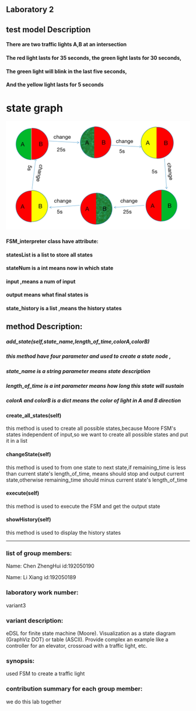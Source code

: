 ## Laboratory 2

## test model Description
#### There are two traffic lights A,B at an intersection
#### The red light lasts for 35 seconds, the green light lasts for 30 seconds,
#### The green light will blink in the last five seconds,
#### And the yellow light lasts for 5 seconds

# state graph
![state graph](src/light.jpg)


#### FSM_interpreter class have attribute:
#### statesList is a list to store all states
#### stateNum is a int means now in which state
#### input ,means a num of input 
#### output means what final states is 
#### state_history is a list ,means the history states

## method Description:
##### add_state(self,state_name,length_of_time,colorA,colorB) 
##### this method have four parameter and used to create a state node ,
##### state_name is a string parameter means state description
##### length_of_time is a int parameter means how long this state will sustain
##### colorA and colorB is a dict means the color of light in A and B direction 

#### create_all_states(self)
this method is used to create all possible states,because Moore FSM's states independent of input,so we want to create
all possible states and put it in a list

#### changeState(self)
this method is used to from one state to next state,if remaining_time is less than current state's length_of_time, means 
should stop and output current state,otherwise remaining_time should minus current state's length_of_time

#### execute(self)
this method is used to execute the FSM and get the output state

#### showHistory(self)
this method is used to display the history states
***

### list of group members:
Name: Chen ZhengHui  id:192050190

Name: Li Xiang  id:192050189

### laboratory work number:
variant3
### variant description:
eDSL for finite state machine (Moore).
Visualization as a state diagram (GraphViz DOT) or table (ASCII).
Provide complex an example like a controller for an elevator, crossroad with a traffic light, etc.

### synopsis:
used FSM to create a traffic light 


### contribution summary for each group member:
we do this lab together



#